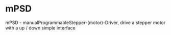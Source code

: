 # mPSD
mPSD - manualProgrammableStepper-(motor)-Driver, drive a stepper motor with a up / down simple interface
